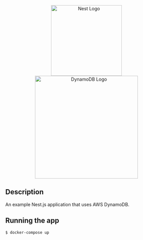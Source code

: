 <p align="center">
  <a href="http://nestjs.com/" target="blank"><img src="https://nestjs.com/img/logo_text.svg" width="220" alt="Nest Logo" /></a>
  <a href="https://docs.aws.amazon.com/amazondynamodb/latest/developerguide/Introduction.html" target="blank"><img src="https://user-images.githubusercontent.com/6509926/70553550-f033b980-1b40-11ea-9192-759b3b1053b3.png" width="320" alt="DynamoDB Logo" /></a>
</p>

## Description

An example Nest.js application that uses AWS DynamoDB.

## Running the app

```bash
$ docker-compose up
```
